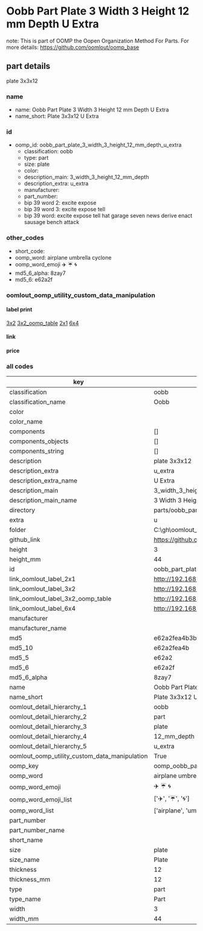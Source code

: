 # Oobb Part Plate 3 Width 3 Height 12 mm Depth U Extra  

note: This is part of OOMP the Oopen Organization Method For Parts. For more details: https://github.com/oomlout/oomp_base

##  part details
  



plate 3x3x12



### name
* name: Oobb Part Plate 3 Width 3 Height 12 mm Depth U Extra
* name_short: Plate 3x3x12 U Extra
### id
* oomp_id: oobb_part_plate_3_width_3_height_12_mm_depth_u_extra
  * classification: oobb
  * type: part
  * size: plate
  * color: 
  * description_main: 3_width_3_height_12_mm_depth
  * description_extra: u_extra
  * manufacturer: 
  * part_number: 
  * bip 39 word 2: excite expose
  * bip 39 word 3: excite expose tell
  * bip 39 word: excite expose tell hat garage seven news derive enact sausage bench attack

### other_codes
* short_code: 
* oomp_word: airplane umbrella cyclone
* oomp_word_emoji :airplane: :umbrella: :cyclone:
* md5_6_alpha: 8zay7
* md5_6: e62a2f






### oomlout_oomp_utility_custom_data_manipulation
#### label print
[3x2](http://192.168.1.245:1112/?label=oomp%208zay7)
[3x2_oomp_table](http://192.168.1.108:1112/?label=oomp%208zay7)
[2x1](http://192.168.1.242:1112/?label=oomp%208zay7)
[6x4](http://192.168.1.55:1112/?label=oomp%208zay7)    

#### link

                              

#### price







### all codes 
| key | value |  
| --- | --- |  
| classification | oobb |  
| classification_name | Oobb |  
| color |  |  
| color_name |  |  
| components | [] |  
| components_objects | [] |  
| components_string | [] |  
| description | plate 3x3x12 |  
| description_extra | u_extra |  
| description_extra_name | U Extra |  
| description_main | 3_width_3_height_12_mm_depth |  
| description_main_name | 3 Width 3 Height 12 mm Depth |  
| directory | parts/oobb_part_plate_3_width_3_height_12_mm_depth_u_extra |  
| extra | u |  
| folder | C:\gh\oomlout_oobb_version_4_generated_parts\things\oobb_part_plate_3_width_3_height_12_mm_depth_u_extra |  
| github_link | https://github.com/oomlout/oomlout_oomp_part_src/tree/main/parts/oobb_part_plate_3_width_3_height_12_mm_depth_u_extra |  
| height | 3 |  
| height_mm | 44 |  
| id | oobb_part_plate_3_width_3_height_12_mm_depth_u_extra |  
| link_oomlout_label_2x1 | http://192.168.1.242:1112/?label=oomp%208zay7 |  
| link_oomlout_label_3x2 | http://192.168.1.245:1112/?label=oomp%208zay7 |  
| link_oomlout_label_3x2_oomp_table | http://192.168.1.108:1112/?label=oomp%208zay7 |  
| link_oomlout_label_6x4 | http://192.168.1.55:1112/?label=oomp%208zay7 |  
| manufacturer |  |  
| manufacturer_name |  |  
| md5 | e62a2fea4b3b72a712afb699bd942a76 |  
| md5_10 | e62a2fea4b |  
| md5_5 | e62a2 |  
| md5_6 | e62a2f |  
| md5_6_alpha | 8zay7 |  
| name | Oobb Part Plate 3 Width 3 Height 12 mm Depth U Extra |  
| name_short | Plate 3x3x12 U Extra |  
| oomlout_detail_hierarchy_1 | oobb |  
| oomlout_detail_hierarchy_2 | part |  
| oomlout_detail_hierarchy_3 | plate |  
| oomlout_detail_hierarchy_4 | 12_mm_depth |  
| oomlout_detail_hierarchy_5 | u_extra |  
| oomlout_oomp_utility_custom_data_manipulation | True |  
| oomp_key | oomp_oobb_part_plate_3_width_3_height_12_mm_depth_u_extra |  
| oomp_word | airplane umbrella cyclone |  
| oomp_word_emoji | :airplane: :umbrella: :cyclone: |  
| oomp_word_emoji_list | [':airplane:', ':umbrella:', ':cyclone:'] |  
| oomp_word_list | ['airplane', 'umbrella', 'cyclone'] |  
| part_number |  |  
| part_number_name |  |  
| short_name |  |  
| size | plate |  
| size_name | Plate |  
| thickness | 12 |  
| thickness_mm | 12 |  
| type | part |  
| type_name | Part |  
| width | 3 |  
| width_mm | 44 |  
